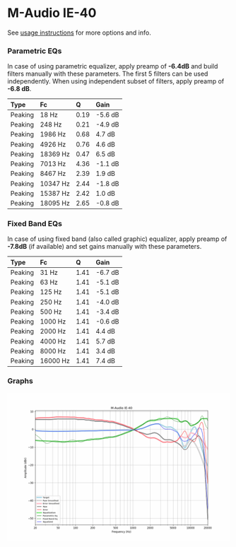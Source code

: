 # M-Audio IE-40
See [usage instructions](https://github.com/jaakkopasanen/AutoEq#usage) for more options and info.

### Parametric EQs
In case of using parametric equalizer, apply preamp of **-6.4dB** and build filters manually
with these parameters. The first 5 filters can be used independently.
When using independent subset of filters, apply preamp of **-6.8 dB**.

| Type    | Fc       |    Q | Gain    |
|:--------|:---------|:-----|:--------|
| Peaking | 18 Hz    | 0.19 | -5.6 dB |
| Peaking | 248 Hz   | 0.21 | -4.9 dB |
| Peaking | 1986 Hz  | 0.68 | 4.7 dB  |
| Peaking | 4926 Hz  | 0.76 | 4.6 dB  |
| Peaking | 18369 Hz | 0.47 | 6.5 dB  |
| Peaking | 7013 Hz  | 4.36 | -1.1 dB |
| Peaking | 8467 Hz  | 2.39 | 1.9 dB  |
| Peaking | 10347 Hz | 2.44 | -1.8 dB |
| Peaking | 15387 Hz | 2.42 | 1.0 dB  |
| Peaking | 18095 Hz | 2.65 | -0.8 dB |

### Fixed Band EQs
In case of using fixed band (also called graphic) equalizer, apply preamp of **-7.8dB**
(if available) and set gains manually with these parameters.

| Type    | Fc       |    Q | Gain    |
|:--------|:---------|:-----|:--------|
| Peaking | 31 Hz    | 1.41 | -6.7 dB |
| Peaking | 63 Hz    | 1.41 | -5.1 dB |
| Peaking | 125 Hz   | 1.41 | -5.1 dB |
| Peaking | 250 Hz   | 1.41 | -4.0 dB |
| Peaking | 500 Hz   | 1.41 | -3.4 dB |
| Peaking | 1000 Hz  | 1.41 | -0.6 dB |
| Peaking | 2000 Hz  | 1.41 | 4.4 dB  |
| Peaking | 4000 Hz  | 1.41 | 5.7 dB  |
| Peaking | 8000 Hz  | 1.41 | 3.4 dB  |
| Peaking | 16000 Hz | 1.41 | 7.4 dB  |

### Graphs
![](./M-Audio%20IE-40.png)